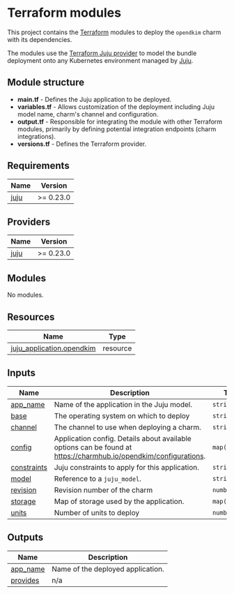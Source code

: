 # Terraform modules

This project contains the [Terraform][Terraform] modules to deploy the 
`opendkim` charm with its dependencies.

The modules use the [Terraform Juju provider][Terraform Juju provider] to model
the bundle deployment onto any Kubernetes environment managed by [Juju][Juju].

## Module structure

- **main.tf** - Defines the Juju application to be deployed.
- **variables.tf** - Allows customization of the deployment including Juju model name, charm's channel and configuration.
- **output.tf** - Responsible for integrating the module with other Terraform modules, primarily by defining potential integration endpoints (charm integrations).
- **versions.tf** - Defines the Terraform provider.

[Terraform]: https://www.terraform.io/
[Terraform Juju provider]: https://registry.terraform.io/providers/juju/juju/latest
[Juju]: https://juju.is

<!-- BEGIN_TF_DOCS -->
## Requirements

| Name | Version |
|------|---------|
| <a name="requirement_juju"></a> [juju](#requirement\_juju) | >= 0.23.0 |

## Providers

| Name | Version |
|------|---------|
| <a name="provider_juju"></a> [juju](#provider\_juju) | >= 0.23.0 |

## Modules

No modules.

## Resources

| Name | Type |
|------|------|
| [juju_application.opendkim](https://registry.terraform.io/providers/juju/juju/latest/docs/resources/application) | resource |

## Inputs

| Name | Description | Type | Default | Required |
|------|-------------|------|---------|:--------:|
| <a name="input_app_name"></a> [app\_name](#input\_app\_name) | Name of the application in the Juju model. | `string` | `"opendkim"` | no |
| <a name="input_base"></a> [base](#input\_base) | The operating system on which to deploy | `string` | `"ubuntu@24.04"` | no |
| <a name="input_channel"></a> [channel](#input\_channel) | The channel to use when deploying a charm. | `string` | `"2/stable"` | no |
| <a name="input_config"></a> [config](#input\_config) | Application config. Details about available options can be found at https://charmhub.io/opendkim/configurations. | `map(string)` | `{}` | no |
| <a name="input_constraints"></a> [constraints](#input\_constraints) | Juju constraints to apply for this application. | `string` | `""` | no |
| <a name="input_model"></a> [model](#input\_model) | Reference to a `juju_model`. | `string` | n/a | yes |
| <a name="input_revision"></a> [revision](#input\_revision) | Revision number of the charm | `number` | `null` | no |
| <a name="input_storage"></a> [storage](#input\_storage) | Map of storage used by the application. | `map(string)` | `{}` | no |
| <a name="input_units"></a> [units](#input\_units) | Number of units to deploy | `number` | `1` | no |

## Outputs

| Name | Description |
|------|-------------|
| <a name="output_app_name"></a> [app\_name](#output\_app\_name) | Name of the deployed application. |
| <a name="output_provides"></a> [provides](#output\_provides) | n/a |
<!-- END_TF_DOCS -->